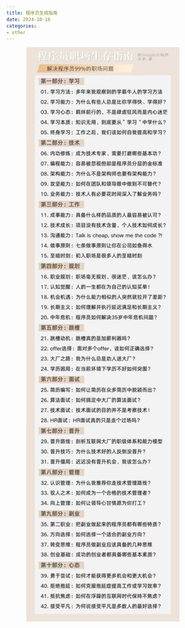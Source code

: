 ```yaml
---
title: 程序员生成指南
date: 2024-10-16
categories:
- other
---
```


<p align="center">
  <img src="/images/程序员生存指南.jpg" width=400 height=1500>
</p>

